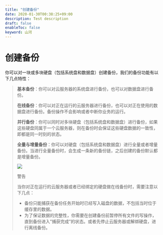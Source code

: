 ```yaml
---
title: "创建备份"
date: 2020-01-30T00:38:25+09:00
description: Test description
draft: false
enableToc: false
keyword: 山河
---
```


# 创建备份

你可以对一块或多块硬盘（包括系统盘和数据盘）创建备份，我们的备份功能有以下几点特性：

> 
> 
> **基本备份**：你可以对云服务器的系统盘进行备份，也可以对数据盘进行备份。
> 
> **在线备份**：你可以对正在运行的云服务器进行备份，也可以对正在使用的数据盘进行备份。备份操作不会影响或者中断你业务的运行。
> 
> **并行备份**：你可以同时对多块硬盘（包括系统盘和数据盘）进行备份，如果这些硬盘同属于一个云服务器，则在备份时会保证这些硬盘数据的一致性，即都是同一时刻的状态。
> 
> **全量与增量备份**：你可以对硬盘（包括系统盘和数据盘）进行全量或者增量备份。当进行全量备份时，会生成一条新的备份链，之后创建的备份默认都是增量备份。
> 
> ![](/storage/backup/manual/_images/create_snapshots.png)
> 
> 
> 
> 警告
> 
> 当你对正在运行的云服务器或者已经绑定的硬盘做在线备份时，需要注意以下几点：
> 
> *   备份只能捕获在备份任务开始时已经写入磁盘的数据，不包括当时位于缓存里的数据。
> *   为了保证数据的完整性，你需要在创建备份前暂停所有文件的写操作，直到备份进入”捕获完成”的状态。或者先停止云服务器或解绑硬盘，进行离线备份。
> 
> 
> 
>